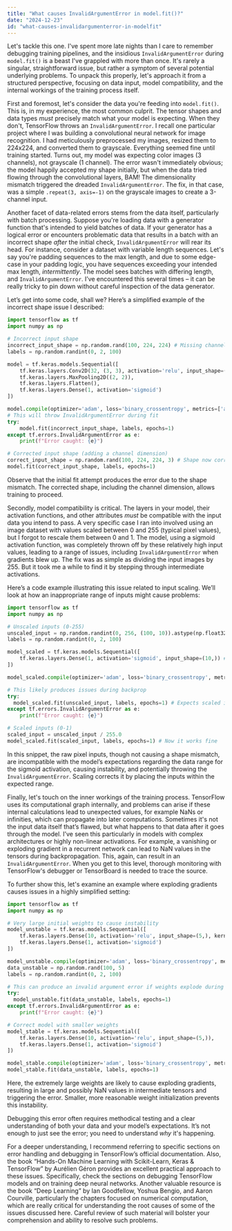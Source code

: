 ```yaml
---
title: "What causes InvalidArgumentError in model.fit()?"
date: "2024-12-23"
id: "what-causes-invalidargumenterror-in-modelfit"
---
```


Let's tackle this one. I've spent more late nights than I care to remember debugging training pipelines, and the insidious `InvalidArgumentError` during `model.fit()` is a beast I've grappled with more than once. It's rarely a singular, straightforward issue, but rather a symptom of several potential underlying problems. To unpack this properly, let's approach it from a structured perspective, focusing on data input, model compatibility, and the internal workings of the training process itself.

First and foremost, let's consider the data you're feeding into `model.fit()`. This is, in my experience, the most common culprit. The tensor shapes and data types *must* precisely match what your model is expecting. When they don't, TensorFlow throws an `InvalidArgumentError`. I recall one particular project where I was building a convolutional neural network for image recognition. I had meticulously preprocessed my images, resized them to 224x224, and converted them to grayscale. Everything seemed fine until training started. Turns out, my model was expecting color images (3 channels), not grayscale (1 channel). The error wasn't immediately obvious; the model happily accepted my shape initially, but when the data tried flowing through the convolutional layers, BAM! The dimensionality mismatch triggered the dreaded `InvalidArgumentError`. The fix, in that case, was a simple `.repeat(3, axis=-1)` on the grayscale images to create a 3-channel input.

Another facet of data-related errors stems from the data itself, particularly with batch processing. Suppose you're loading data with a generator function that's intended to yield batches of data. If your generator has a logical error or encounters problematic data that results in a batch with an incorrect shape *after* the initial check, `InvalidArgumentError` will rear its head. For instance, consider a dataset with variable length sequences. Let's say you're padding sequences to the max length, and due to some edge-case in your padding logic, you have sequences exceeding your intended max length, *intermittently*. The model sees batches with differing length, and `InvalidArgumentError`. I’ve encountered this several times – it can be really tricky to pin down without careful inspection of the data generator.

Let’s get into some code, shall we? Here’s a simplified example of the incorrect shape issue I described:

```python
import tensorflow as tf
import numpy as np

# Incorrect input shape
incorrect_input_shape = np.random.rand(100, 224, 224) # Missing channel dimension
labels = np.random.randint(0, 2, 100)

model = tf.keras.models.Sequential([
    tf.keras.layers.Conv2D(32, (3, 3), activation='relu', input_shape=(224, 224, 3)), # Expects 3 channels
    tf.keras.layers.MaxPooling2D((2, 2)),
    tf.keras.layers.Flatten(),
    tf.keras.layers.Dense(1, activation='sigmoid')
])

model.compile(optimizer='adam', loss='binary_crossentropy', metrics=['accuracy'])
# This will throw InvalidArgumentError during fit
try:
    model.fit(incorrect_input_shape, labels, epochs=1)
except tf.errors.InvalidArgumentError as e:
    print(f"Error caught: {e}")

# Corrected input shape (adding a channel dimension)
correct_input_shape = np.random.rand(100, 224, 224, 3) # Shape now correct
model.fit(correct_input_shape, labels, epochs=1)
```

Observe that the initial fit attempt produces the error due to the shape mismatch. The corrected shape, including the channel dimension, allows training to proceed.

Secondly, model compatibility is critical. The layers in your model, their activation functions, and other attributes *must* be compatible with the input data you intend to pass. A very specific case I ran into involved using an image dataset with values scaled between 0 and 255 (typical pixel values), but I forgot to rescale them between 0 and 1. The model, using a sigmoid activation function, was completely thrown off by these relatively high input values, leading to a range of issues, including `InvalidArgumentError` when gradients blew up. The fix was as simple as dividing the input images by 255. But it took me a while to find it by stepping through intermediate activations.

Here’s a code example illustrating this issue related to input scaling. We’ll look at how an inappropriate range of inputs might cause problems:

```python
import tensorflow as tf
import numpy as np

# Unscaled inputs (0-255)
unscaled_input = np.random.randint(0, 256, (100, 10)).astype(np.float32)
labels = np.random.randint(0, 2, 100)

model_scaled = tf.keras.models.Sequential([
    tf.keras.layers.Dense(1, activation='sigmoid', input_shape=(10,)) #Sigmoid activation expects input in the 0-1 range
])

model_scaled.compile(optimizer='adam', loss='binary_crossentropy', metrics=['accuracy'])

# This likely produces issues during backprop
try:
  model_scaled.fit(unscaled_input, labels, epochs=1) # Expects scaled input
except tf.errors.InvalidArgumentError as e:
    print(f"Error caught: {e}")

# Scaled inputs (0-1)
scaled_input = unscaled_input / 255.0
model_scaled.fit(scaled_input, labels, epochs=1) # Now it works fine
```

In this snippet, the raw pixel inputs, though not causing a shape mismatch, are incompatible with the model’s expectations regarding the data range for the sigmoid activation, causing instability, and potentially throwing the `InvalidArgumentError`. Scaling corrects it by placing the inputs within the expected range.

Finally, let's touch on the inner workings of the training process. TensorFlow uses its computational graph internally, and problems can arise if these internal calculations lead to unexpected values, for example NaNs or infinities, which can propagate into later computations. Sometimes it's not the input data itself that’s flawed, but what happens to that data after it goes through the model. I’ve seen this particularly in models with complex architectures or highly non-linear activations. For example, a vanishing or exploding gradient in a recurrent network can lead to NaN values in the tensors during backpropagation. This, again, can result in an `InvalidArgumentError`. When you get to this level, thorough monitoring with TensorFlow's debugger or TensorBoard is needed to trace the source.

To further show this, let's examine an example where exploding gradients causes issues in a highly simplified setting:

```python
import tensorflow as tf
import numpy as np

# Very large initial weights to cause instability
model_unstable = tf.keras.models.Sequential([
    tf.keras.layers.Dense(10, activation='relu', input_shape=(5,), kernel_initializer=tf.keras.initializers.RandomNormal(mean=10, stddev=5)), # High initial weights
    tf.keras.layers.Dense(1, activation='sigmoid')
])

model_unstable.compile(optimizer='adam', loss='binary_crossentropy', metrics=['accuracy'])
data_unstable = np.random.rand(100, 5)
labels = np.random.randint(0, 2, 100)

# This can produce an invalid argument error if weights explode during backpropagation
try:
  model_unstable.fit(data_unstable, labels, epochs=1)
except tf.errors.InvalidArgumentError as e:
    print(f"Error caught: {e}")

# Correct model with smaller weights
model_stable = tf.keras.models.Sequential([
    tf.keras.layers.Dense(10, activation='relu', input_shape=(5,)),
    tf.keras.layers.Dense(1, activation='sigmoid')
])

model_stable.compile(optimizer='adam', loss='binary_crossentropy', metrics=['accuracy'])
model_stable.fit(data_unstable, labels, epochs=1)
```

Here, the extremely large weights are likely to cause exploding gradients, resulting in large and possibly NaN values in intermediate tensors and triggering the error. Smaller, more reasonable weight initialization prevents this instability.

Debugging this error often requires methodical testing and a clear understanding of both your data and your model’s expectations. It’s not enough to just see the error; you need to understand *why* it's happening.

For a deeper understanding, I recommend referring to specific sections on error handling and debugging in TensorFlow’s official documentation. Also, the book “Hands-On Machine Learning with Scikit-Learn, Keras & TensorFlow” by Aurélien Géron provides an excellent practical approach to these issues. Specifically, check the sections on debugging TensorFlow models and on training deep neural networks. Another valuable resource is the book “Deep Learning” by Ian Goodfellow, Yoshua Bengio, and Aaron Courville, particularly the chapters focused on numerical computation, which are really critical for understanding the root causes of some of the issues discussed here. Careful review of such material will bolster your comprehension and ability to resolve such problems.
